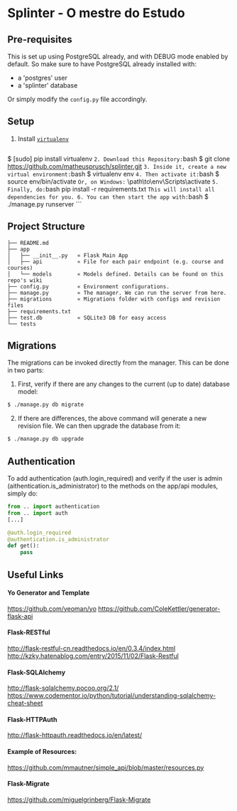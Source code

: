 # Splinter - O mestre do Estudo
## Pre-requisites
This is set up using PostgreSQL already, and with DEBUG mode enabled by default. So make sure to have PostgreSQL already installed with:
* a 'postgres' user
* a 'splinter' database

Or simply modify the `config.py` file accordingly.

## Setup
1. Install [`virtualenv`](https://virtualenv.pypa.io/en/latest/userguide.html#usage)
    ```bash
$ [sudo] pip install virtualenv
    ```
2. Download this Repository:
    ```bash
    $ git clone https://github.com/matheusprusch/splinter.git
    ```
3. Inside it, create a new virtual environment:
    ```bash
    $ virtualenv env
    ```
4. Then activate it:
    ```bash
    $ source env/bin/activate
    ```
Or, on Windows:
    ```
    \path\to\env\Scripts\activate
    ```
5. Finally, do:
    ```bash
    pip install -r requirements.txt
    ```
This will install all dependencies for you.
6. You can then start the app with:
    ```bash
    $ ./manage.py runserver
    ```

## Project Structure
```
├── README.md
├── app
│   ├── __init__.py   « Flask Main App
│   ├── api           « File for each pair endpoint (e.g. course and courses)
│   └── models        « Models defined. Details can be found on this repo's wiki
├── config.py         « Environment configurations.
├── manage.py         « The manager. We can run the server from here.
├── migrations        « Migrations folder with configs and revision files
├── requirements.txt
├── test.db           « SQLite3 DB for easy access
└── tests
```

## Migrations
The migrations can be invoked directly from the manager. This can be done in two parts:
1. First, verify if there are any changes to the current (up to date) database model:
```bash
$ ./manage.py db migrate
```
2. If there are differences, the above command will generate a new revision file. We can then upgrade the database from it:
```bash
$ ./manage.py db upgrade
```

## Authentication
To add authentication (auth.login_required) and verify if the user is admin (aithentication.is_administrator) to the methods on the app/api modules, simply do:
```python
from .. import authentication
from .. import auth
[...]

@auth.login_required
@authentication.is_administrator
def get():
    pass
```

## Useful Links
#### Yo Generator and Template
https://github.com/yeoman/yo
https://github.com/ColeKettler/generator-flask-api

#### Flask-RESTful
http://flask-restful-cn.readthedocs.io/en/0.3.4/index.html
http://kzky.hatenablog.com/entry/2015/11/02/Flask-Restful

#### Flask-SQLAlchemy
http://flask-sqlalchemy.pocoo.org/2.1/
https://www.codementor.io/python/tutorial/understanding-sqlalchemy-cheat-sheet

#### Flask-HTTPAuth
http://flask-httpauth.readthedocs.io/en/latest/

#### Example of Resources:
https://github.com/mmautner/simple_api/blob/master/resources.py

#### Flask-Migrate
https://github.com/miguelgrinberg/Flask-Migrate
